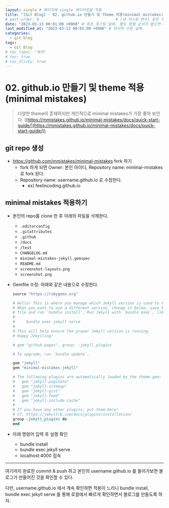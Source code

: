 ```yaml
---
layout: single # 페이지에 single 레이아웃을 적용
title: "[Git Blog] - 02. github.io 만들기 및 theme 적용(minimal mistakes)" # 페이지 타이틀
# post-order: 8                                  # (내 커스텀 변수) 같은 카테고리 내 정렬 순서
date: "2023-03-13 00:01:00 +0900" # 최초 포스팅 날짜. 별도 정렬 순서가 없으면 이 값으로 정렬됨. 파일명에 기록되어있다면 생략 가능.
last_modified_at: "2023-03-13 00:01:00 +0900" # 마지막 수정 날짜.
categories:
  - git-blog
tags:
  - Git Blog
# toc_label: "목차"
# toc: true
# toc_sticky: true
---
```


# 02. github.io 만들기 및 theme 적용(minimal mistakes)

> 다양한 theme이 존재하지만 개인적으로 minimal mistakes가 가장 좋아 보인다. ([https://mmistakes.github.io/minimal-mistakes/docs/quick-start-guide/](https://mmistakes.github.io/minimal-mistakes/docs/quick-start-guide/))

## git repo 생성

- https://github.com/mmistakes/minimal-mistakes fork 하기
  - fork 하게 되면 Owner: 본인 아이디, Repository name: minimal-mistakes 로 fork 된다.
  - Repository name: username.github.io 로 수정한다.
    - ex) feelincoding.github.io

## minimal mistakes 적용하기

- 본인의 repo를 clone 한 후 아래의 파일을 삭제한다.
  - `.editorconfig`
  - `.gitattributes`
  - `.github`
  - `/docs`
  - `/test`
  - `CHANGELOG.md`
  - `minimal-mistakes-jekyll.gemspec`
  - `README.md`
  - `screenshot-layouts.png`
  - `screenshot.png`
- Gemfile 수정: 아래와 같은 내용으로 수정한다.

  ```ruby
  source "https://rubygems.org"

  # Hello! This is where you manage which Jekyll version is used to run.
  # When you want to use a different version, change it below, save the
  # file and run `bundle install`. Run Jekyll with `bundle exec`, like so:
  #
  #     bundle exec jekyll serve
  #
  # This will help ensure the proper Jekyll version is running.
  # Happy Jekylling!

  # gem "github-pages", group: :jekyll_plugins

  # To upgrade, run `bundle update`.

  gem "jekyll"
  gem "minimal-mistakes-jekyll"

  # The following plugins are automatically loaded by the theme-gem:
  #   gem "jekyll-paginate"
  #   gem "jekyll-sitemap"
  #   gem "jekyll-gist"
  #   gem "jekyll-feed"
  #   gem "jekyll-include-cache"
  #
  # If you have any other plugins, put them here!
  # Cf. https://jekyllrb.com/docs/plugins/installation/
  group :jekyll_plugins do
  end
  ```

- 아래 명령어 입력 후 실행 확인
  - bundle install
  - bundle exec jekyll serve
  - localhost:4000 접속

---

여기까지 완료한 commit & push 하고 본인의 username.github.io 를 들어가보면 블로그가 만들어진 것을 확인할 수 있다.

다만, username.github.io 에서 계속 확인하면 적용이 느리니 bundle install, bundle exec jekyll serve 를 통해 로컬에서 빠르게 확인하면서 블로그를 만들도록 하자.
